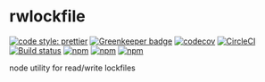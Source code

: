 rwlockfile
==========

[![code style: prettier](https://img.shields.io/badge/code_style-prettier-ff69b4.svg?style=flat-square)](https://github.com/prettier/prettier)
[![Greenkeeper badge](https://badges.greenkeeper.io/jdxcode/rwlockfile.svg)](https://greenkeeper.io/)
[![codecov](https://codecov.io/gh/jdxcode/rwlockfile/branch/master/graph/badge.svg)](https://codecov.io/gh/jdxcode/rwlockfile)
[![CircleCI](https://circleci.com/gh/jdxcode/rwlockfile.svg?style=svg)](https://circleci.com/gh/jdxcode/rwlockfile)
[![Build status](https://ci.appveyor.com/api/projects/status/2s8cyotehrtap0t2/branch/master?svg=true)](https://ci.appveyor.com/project/Heroku/rwlockfile/branch/master)
[![npm](https://img.shields.io/npm/v/rwlockfile.svg)](https://npmjs.org/package/rwlockfile)
[![npm](https://img.shields.io/npm/dw/rwlockfile.svg)](https://npmjs.org/package/rwlockfile)
[![npm](https://img.shields.io/npm/l/rwlockfile.svg)](https://github.com/jdxcode/rwlockfile/blob/master/package.json)

node utility for read/write lockfiles
